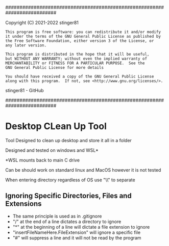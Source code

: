  ##########################################################################
 
   Copyright (C) 2021-2022 stinger81

    This program is free software: you can redistribute it and/or modify
    it under the terms of the GNU General Public License as published by
    the Free Software Foundation, either version 3 of the License, or
    any later version.

    This program is distributed in the hope that it will be useful,
    but WITHOUT ANY WARRANTY; without even the implied warranty of
    MERCHANTABILITY or FITNESS FOR A PARTICULAR PURPOSE.  See the
    GNU General Public License for more details

    You should have received a copy of the GNU General Public License
    along with this program.  If not, see <http://www.gnu.org/licenses/>.
 
   stinger81 - GitHub
 
 ##########################################################################
# Desktop CLean Up Tool
Tool Designed to clean up desktop and store it all in a folder 

Designed and tested on windows and WSL*

*WSL mounts back to main C drive

Can be should work on standard linux and MacOS however it is not tested

When entering directory regardless of OS use "\\\\" to separate 

## Ignoring Specific Directories, Files and Extensions
* The same principle is used as in .gitignore
* "/" at the end of a line dictates a directory to ignore
* "*" at the beginning of a line will dictate a file extension to ignore
* "insertFileNameHere.FileExtension" will ignore a specific file
* "#" will suppress a line and it will not be read by the program
